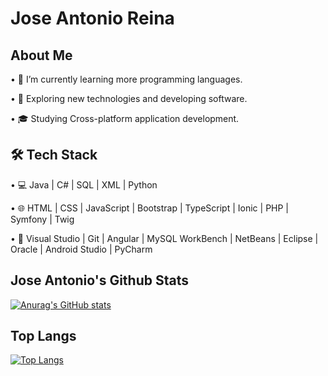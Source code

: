 # Jose Antonio Reina

## About Me
•	🔭   I’m currently learning more programming languages.

•	🤔   Exploring new technologies and developing software.

•	🎓   Studying Cross-platform application development.

## 🛠 Tech Stack

•	💻   Java | C# | SQL | XML | Python

•	🌐   HTML | CSS | JavaScript | Bootstrap | TypeScript | Ionic | PHP | Symfony |  Twig

•	🔧   Visual Studio | Git | Angular | MySQL WorkBench | NetBeans | Eclipse | Oracle | Android Studio | PyCharm


## Jose Antonio's Github Stats

[![Anurag's GitHub stats](https://github-readme-stats.vercel.app/api?username=Josearemos)](https://github.com/Josearemos/github-readme-stats)


## Top Langs

[![Top Langs](https://github-readme-stats.vercel.app/api/top-langs/?username=Josearemos)](https://github.com/Josearemos/github-readme-stats)


